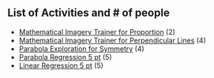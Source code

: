 
## List of Activities and # of people
* [Mathematical Imagery Trainer for Proportion](https://www.desmos.com/calculator/kvgsjrg6hm) (2)
* [Mathematical Imagery Trainer for Perpendicular Lines](https://www.desmos.com/calculator/fcsqtdpnzf) (4)
* [Parabola Exploration for Symmetry](https://www.desmos.com/calculator/utvpov3iik) (4)
* [Parabola Regression 5 pt](https://www.desmos.com/calculator/9gz6lotc98) (5)
* [Linear Regression 5 pt](https://www.desmos.com/calculator/f4gaf6uvue) (5)
